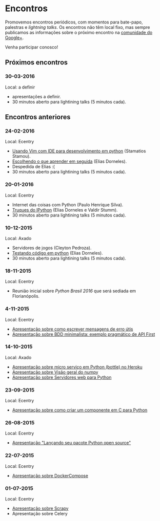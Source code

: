 # Encontros

Promovemos encontros periódicos, com momentos para bate-papo, palestras e _lightning talks_. Os encontros não têm local fixo, mas sempre publicamos as informações sobre o próximo encontro na  [comunidade do Google+](https://plus.google.com/communities/103743339273138251517).

Venha participar conosco!


## Próximos encontros

### 30-03-2016

Local: a definir

* apresentações a definir.
* 30 minutos aberto para lightining talks (5 minutos cada).


## Encontros anteriores

### 24-02-2016

Local: Ecentry

* [Usando Vim com IDE para desenvolvimento em python](https://github.com/ssjunior/vim-ide-presentation) (Stamatios Stamou).
* [Escolhendo o que aprender em seguida](https://speakerdeck.com/eliasdorneles/escolhendo-o-que-aprender-em-seguida) (Elias Dorneles).
* Despedida de Elias :(
* 30 minutos aberto para lightining talks (5 minutos cada).

### 20-01-2016

Local: Ecentry

* Internet das coisas com Python (Paulo Henrique Silva).
* [Truques do IPython](https://speakerdeck.com/eliasdorneles/truques-do-ipython) (Elias Dorneles e Valdir Stumm).
* 30 minutos aberto para lightining talks (5 minutos cada).

### 10-12-2015

Local: Axado

* Servidores de jogos (Cleyton Pedroza).
* [Testando código em python](https://speakerdeck.com/eliasdorneles/testando-codigo-em-python) (Elias Dorneles).
* 30 minutos aberto para lightining talks (5 minutos cada).

### 18-11-2015

Local: Ecentry

* Reunião inicial sobre *Python Brasil 2016* que será sediada em Florianópolis.

### 4-11-2015

Local: Ecentry

* [Apresentação sobre como escrever mensagens de erro útis](https://speakerdeck.com/eliasdorneles/como-escrever-mensagens-de-erro-uteis)
* [Apresentação sobre BDD minimalista: exemplo pragmático de API First](http://www.slideshare.net/MarcioMarchini/bddnamoroon)

### 14-10-2015

Local: Axado

* [Apresentação sobre micro serviço em Python (bottle) no Heroku](http://www.slideshare.net/MarcioMarchini/01bping)
* [Apresentação sobre Visão geral do numpy](http://nbviewer.ipython.org/github/scipy-latinamerica/scipyla2016/blob/master/presentation/python-floripa/numpy_mini_talk.ipynb)
* [Apresentação sobre Servidores web para Python](http://www.slideshare.net/AugustoHack/writing-server-in-python)

### 23-09-2015

Local: Ecentry

* [Apresentação sobre como criar um componente em C para Python](https://github.com/hackaugusto/httpparser.py)

### 26-08-2015

Local: Ecentry

* [Apresentação "Lançando seu pacote Python open source"](https://speakerdeck.com/eliasdorneles/lancando-seu-pacote-python-open-source)

### 22-07-2015

Local: Ecentry

- [Apresentação sobre DockerCompose](http://pt.slideshare.net/feliperuhland/docker-compose)

### 01-07-2015

Local: Ecentry

* [Apresentação sobre Scrapy](https://speakerdeck.com/eliasdorneles/explorando-scrapy-alem-do-tutorial)
* Apresentação sobre Celery
